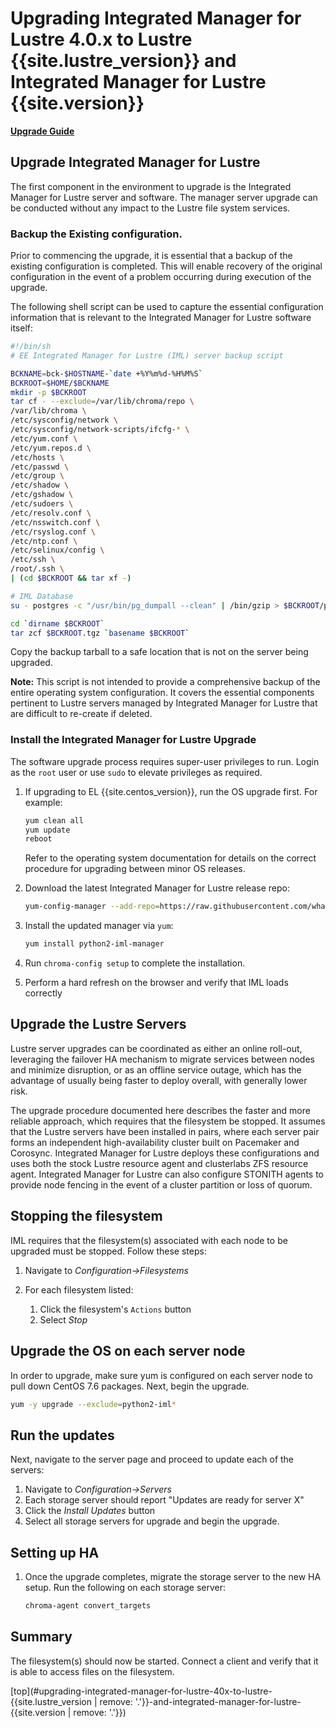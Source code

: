 # Upgrading Integrated Manager for Lustre 4.0.x to Lustre {{site.lustre_version}} and Integrated Manager for Lustre {{site.version}}

[**Upgrade Guide**](ug_TOC.md)

## Upgrade Integrated Manager for Lustre

The first component in the environment to upgrade is the Integrated Manager for Lustre server and software. The manager server upgrade can be conducted without any impact to the Lustre file system services.

### Backup the Existing configuration.

Prior to commencing the upgrade, it is essential that a backup of the existing configuration is completed. This will enable recovery of the original configuration in the event of a problem occurring during execution of the upgrade.

The following shell script can be used to capture the essential configuration information that is relevant to the Integrated Manager for Lustre software itself:

```bash
#!/bin/sh
# EE Integrated Manager for Lustre (IML) server backup script

BCKNAME=bck-$HOSTNAME-`date +%Y%m%d-%H%M%S`
BCKROOT=$HOME/$BCKNAME
mkdir -p $BCKROOT
tar cf - --exclude=/var/lib/chroma/repo \
/var/lib/chroma \
/etc/sysconfig/network \
/etc/sysconfig/network-scripts/ifcfg-* \
/etc/yum.conf \
/etc/yum.repos.d \
/etc/hosts \
/etc/passwd \
/etc/group \
/etc/shadow \
/etc/gshadow \
/etc/sudoers \
/etc/resolv.conf \
/etc/nsswitch.conf \
/etc/rsyslog.conf \
/etc/ntp.conf \
/etc/selinux/config \
/etc/ssh \
/root/.ssh \
| (cd $BCKROOT && tar xf -)

# IML Database
su - postgres -c "/usr/bin/pg_dumpall --clean" | /bin/gzip > $BCKROOT/pgbackup-`date +\%Y-\%m-\%d-\%H:\%M:\%S`.sql.gz

cd `dirname $BCKROOT`
tar zcf $BCKROOT.tgz `basename $BCKROOT`
```

Copy the backup tarball to a safe location that is not on the server being upgraded.

**Note:** This script is not intended to provide a comprehensive backup of the entire operating system configuration. It covers the essential components pertinent to Lustre servers managed by Integrated Manager for Lustre that are difficult to re-create if deleted.

### Install the Integrated Manager for Lustre Upgrade

The software upgrade process requires super-user privileges to run. Login as the `root` user or use `sudo` to elevate privileges as required.

1.  If upgrading to EL {{site.centos_version}}, run the OS upgrade first. For example:

    ```bash
    yum clean all
    yum update
    reboot
    ```

    Refer to the operating system documentation for details on the correct procedure for upgrading between minor OS releases.

1.  Download the latest Integrated Manager for Lustre release repo:

    ```sh
    yum-config-manager --add-repo=https://raw.githubusercontent.com/whamcloud/integrated-manager-for-lustre/v5.0.0/chroma_support.repo
    ```

1.  Install the updated manager via `yum`:

    ```sh
    yum install python2-iml-manager
    ```

1.  Run `chroma-config setup` to complete the installation.

1.  Perform a hard refresh on the browser and verify that IML loads correctly

## Upgrade the Lustre Servers

Lustre server upgrades can be coordinated as either an online roll-out, leveraging the failover HA mechanism to migrate services between nodes and minimize disruption, or as an offline service outage, which has the advantage of usually being faster to deploy overall, with generally lower risk.

The upgrade procedure documented here describes the faster and more reliable approach, which requires that the filesystem be stopped. It assumes that the Lustre servers have been installed in pairs, where each server pair forms an independent high-availability cluster built on Pacemaker and Corosync. Integrated Manager for Lustre deploys these configurations and uses both the stock Lustre resource agent and clusterlabs ZFS resource agent. Integrated Manager for Lustre can also configure STONITH agents to provide node fencing in the event of a cluster partition or loss of quorum.

## Stopping the filesystem

IML requires that the filesystem(s) associated with each node to be upgraded must be stopped. Follow these steps:

1. Navigate to _Configuration->Filesystems_
1. For each filesystem listed:

   1. Click the filesystem's `Actions` button
   1. Select _Stop_

## Upgrade the OS on each server node

In order to upgrade, make sure yum is configured on each server node to pull down CentOS 7.6 packages. Next, begin the upgrade.

```bash
yum -y upgrade --exclude=python2-iml*
```

## Run the updates

Next, navigate to the server page and proceed to update each of the servers:

1. Navigate to _Configuration->Servers_
1. Each storage server should report "Updates are ready for server X"
1. Click the _Install Updates_ button
1. Select all storage servers for upgrade and begin the upgrade.

## Setting up HA

1. Once the upgrade completes, migrate the storage server to the new HA setup. Run the following on each storage server:

   ```sh
   chroma-agent convert_targets
   ```

## Summary

The filesystem(s) should now be started. Connect a client and verify that it is able to access files on the filesystem.

[top](#upgrading-integrated-manager-for-lustre-40x-to-lustre-{{site.lustre_version | remove: '.'}}-and-integrated-manager-for-lustre-{{site.version | remove: '.'}})

